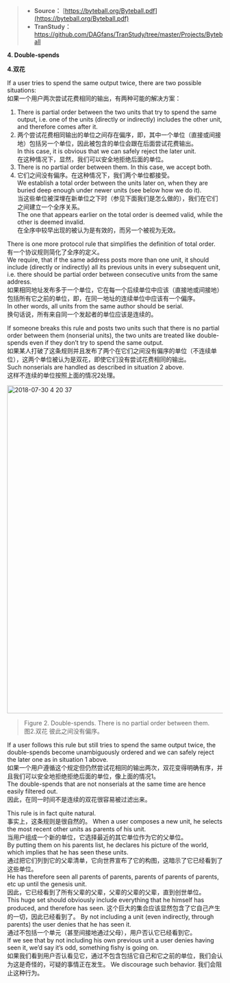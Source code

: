 >* **Source：** [https://byteball.org/Byteball.pdf](https://byteball.org/Byteball.pdf)  
>* **TranStudy：** [https://github.com/DAGfans/TranStudy/tree/master/Projects/Byteball
](https://github.com/DAGfans/TranStudy/tree/master/Projects/Byteball)

**4. Double-spends**

**4.双花**

If a user tries to spend the same output twice, there are two possible situations:  
如果一个用户两次尝试花费相同的输出，有两种可能的解决方案：  
1. There is partial order between the two units that try to spend the same output, i.e. one of the units (directly or indirectly) includes the other unit, and therefore comes after it.   
1. 两个尝试花费相同输出的单位之间存在偏序，即，其中一个单位（直接或间接地）包括另一个单位，因此被包含的单位会跟在后面尝试花费输出。  
In this case, it is obvious that we can safely reject the later unit.  
在这种情况下，显然，我们可以安全地拒绝后面的单位。  
2. There is no partial order between them. In this case, we accept both.    
2. 它们之间没有偏序。在这种情况下，我们两个单位都接受。  
We establish a total order between the units later on, when they are buried deep enough under newer units (see below how we do it).  
当这些单位被深埋在新单位之下时（参见下面我们是怎么做的），我们在它们之间建立一个全序关系。  
The one that appears earlier on the total order is deemed valid, while the other is deemed invalid.  
在全序中较早出现的被认为是有效的，而另一个被视为无效。  

There is one more protocol rule that simplifies the definition of total order.  
有一个协议规则简化了全序的定义。   
We require, that if the same address posts more than one unit, it should include (directly or indirectly) all its previous units in every subsequent unit, i.e. there should be partial order between consecutive units from the same address.  
如果相同地址发布多于一个单位，它在每一个后续单位中应该（直接地或间接地）包括所有它之前的单位，即，在同一地址的连续单位中应该有一个偏序。  
In other words, all units from the same author should be serial.  
换句话说，所有来自同一个发起者的单位应该是连续的。  

If someone breaks this rule and posts two units such that there is no partial order between them (nonserial units), the two units are treated like double-spends even if they don’t try to spend the same output.   
如果某人打破了这条规则并且发布了两个在它们之间没有偏序的单位（不连续单位），这两个单位被认为是双花，即使它们没有尝试花费相同的输出。  
Such nonserials are handled as described in situation 2 above.  
这样不连续的单位按照上面的情况2处理。

<img width="764" alt="2018-07-30 4 20 37" src="https://user-images.githubusercontent.com/39436379/43385892-96fe9088-9414-11e8-9264-d61f3096de2c.png">

>Figure 2. Double-spends. There is no partial order between them.  
图2.双花 彼此之间没有偏序。

If a user follows this rule but still tries to spend the same output twice, the double-spends become unambiguously ordered and we can safely reject the later one as in situation 1 above.   
如果一个用户遵循这个规定但仍然尝试花相同的输出两次，双花变得明确有序，并且我们可以安全地拒绝拒绝后面的单位，像上面的情况1。  
The double-spends that are not nonserials at the same time are hence easily filtered out.  
因此，在同一时间不是连续的双花很容易被过滤出来。

This rule is in fact quite natural.  
事实上，这条规则是很自然的。
When a user composes a new unit, he selects the most recent other units as parents of his unit.   
当用户组成一个新的单位，它选择最近的其它单位作为它的父单位。  
By putting them on his parents list, he declares his picture of the world, which implies that he has seen these units.   
通过把它们列到它的父辈清单，它向世界宣布了它的构图，这暗示了它已经看到了这些单位。  
He has therefore seen all parents of parents, parents of parents of parents, etc up until the genesis unit.   
因此，它已经看到了所有父辈的父辈，父辈的父辈的父辈，直到创世单位。  
This huge set should obviously include everything that he himself has produced, and therefore has seen.
这个巨大的集合应该显然包含了它自己产生的一切，因此已经看到了。
By not including a unit (even indirectly, through parents) the user denies that he has seen it.   
通过不包括一个单元（甚至间接地通过父母），用户否认它已经看到它。  
If we see that by not including his own previous unit a user denies having seen it, we’d say it’s odd, something fishy is going on.   
如果我们看到用户否认看见它，通过不包含包括它自己和它之前的单位，我们会认为这是奇怪的，可疑的事情正在发生。
We discourage such behavior.
我们会阻止这种行为。
